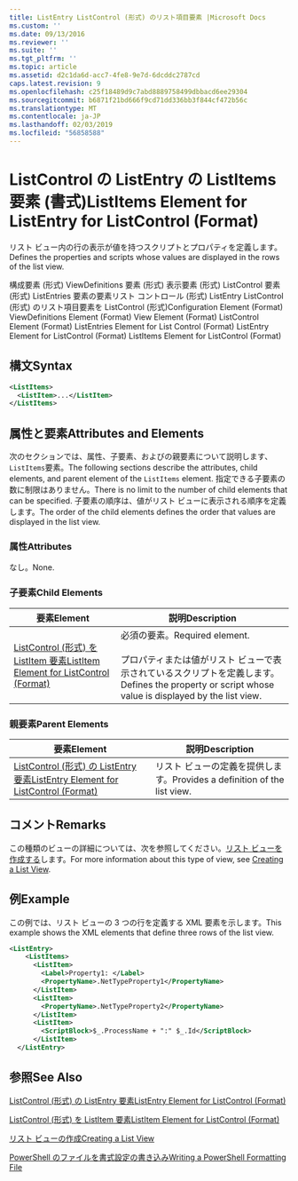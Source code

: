 ```yaml
---
title: ListEntry ListControl (形式) のリスト項目要素 |Microsoft Docs
ms.custom: ''
ms.date: 09/13/2016
ms.reviewer: ''
ms.suite: ''
ms.tgt_pltfrm: ''
ms.topic: article
ms.assetid: d2c1da6d-acc7-4fe8-9e7d-6dcddc2787cd
caps.latest.revision: 9
ms.openlocfilehash: c25f18489d9c7abd8889758499dbbacd6ee29304
ms.sourcegitcommit: b6871f21bd666f9cd71dd336bb3f844cf472b56c
ms.translationtype: MT
ms.contentlocale: ja-JP
ms.lasthandoff: 02/03/2019
ms.locfileid: "56858588"
---
```

# <a name="listitems-element-for-listentry-for-listcontrol-format"></a><span data-ttu-id="220df-102">ListControl の ListEntry の ListItems 要素 (書式)</span><span class="sxs-lookup"><span data-stu-id="220df-102">ListItems Element for ListEntry for ListControl (Format)</span></span>

<span data-ttu-id="220df-103">リスト ビュー内の行の表示が値を持つスクリプトとプロパティを定義します。</span><span class="sxs-lookup"><span data-stu-id="220df-103">Defines the properties and scripts whose values are displayed in the rows of the list view.</span></span>

<span data-ttu-id="220df-104">構成要素 (形式) ViewDefinitions 要素 (形式) 表示要素 (形式) ListControl 要素 (形式) ListEntries 要素の要素リスト コントロール (形式) ListEntry ListControl (形式) のリスト項目要素を ListControl (形式)</span><span class="sxs-lookup"><span data-stu-id="220df-104">Configuration Element (Format) ViewDefinitions Element (Format) View Element (Format) ListControl Element (Format) ListEntries Element for List Control (Format) ListEntry Element for ListControl (Format) ListItems Element for ListControl (Format)</span></span>

## <a name="syntax"></a><span data-ttu-id="220df-105">構文</span><span class="sxs-lookup"><span data-stu-id="220df-105">Syntax</span></span>

```xml
<ListItems>
  <ListItem>...</ListItem>
</ListItems>
```

## <a name="attributes-and-elements"></a><span data-ttu-id="220df-106">属性と要素</span><span class="sxs-lookup"><span data-stu-id="220df-106">Attributes and Elements</span></span>

<span data-ttu-id="220df-107">次のセクションでは、属性、子要素、およびの親要素について説明します、`ListItems`要素。</span><span class="sxs-lookup"><span data-stu-id="220df-107">The following sections describe the attributes, child elements, and parent element of the `ListItems` element.</span></span> <span data-ttu-id="220df-108">指定できる子要素の数に制限はありません。</span><span class="sxs-lookup"><span data-stu-id="220df-108">There is no limit to the number of child elements that can be specified.</span></span> <span data-ttu-id="220df-109">子要素の順序は、値がリスト ビューに表示される順序を定義します。</span><span class="sxs-lookup"><span data-stu-id="220df-109">The order of the child elements defines the order that values are displayed in the list view.</span></span>

### <a name="attributes"></a><span data-ttu-id="220df-110">属性</span><span class="sxs-lookup"><span data-stu-id="220df-110">Attributes</span></span>

<span data-ttu-id="220df-111">なし。</span><span class="sxs-lookup"><span data-stu-id="220df-111">None.</span></span>

### <a name="child-elements"></a><span data-ttu-id="220df-112">子要素</span><span class="sxs-lookup"><span data-stu-id="220df-112">Child Elements</span></span>

|<span data-ttu-id="220df-113">要素</span><span class="sxs-lookup"><span data-stu-id="220df-113">Element</span></span>|<span data-ttu-id="220df-114">説明</span><span class="sxs-lookup"><span data-stu-id="220df-114">Description</span></span>|
|-------------|-----------------|
|[<span data-ttu-id="220df-115">ListControl (形式) を ListItem 要素</span><span class="sxs-lookup"><span data-stu-id="220df-115">ListItem Element for ListControl (Format)</span></span>](./listitem-element-for-listitems-for-listcontrol-format.md)|<span data-ttu-id="220df-116">必須の要素。</span><span class="sxs-lookup"><span data-stu-id="220df-116">Required element.</span></span><br /><br /> <span data-ttu-id="220df-117">プロパティまたは値がリスト ビューで表示されているスクリプトを定義します。</span><span class="sxs-lookup"><span data-stu-id="220df-117">Defines the property or script whose value is displayed by the list view.</span></span>|

### <a name="parent-elements"></a><span data-ttu-id="220df-118">親要素</span><span class="sxs-lookup"><span data-stu-id="220df-118">Parent Elements</span></span>

|<span data-ttu-id="220df-119">要素</span><span class="sxs-lookup"><span data-stu-id="220df-119">Element</span></span>|<span data-ttu-id="220df-120">説明</span><span class="sxs-lookup"><span data-stu-id="220df-120">Description</span></span>|
|-------------|-----------------|
|[<span data-ttu-id="220df-121">ListControl (形式) の ListEntry 要素</span><span class="sxs-lookup"><span data-stu-id="220df-121">ListEntry Element for ListControl (Format)</span></span>](./listentry-element-for-listcontrol-format.md)|<span data-ttu-id="220df-122">リスト ビューの定義を提供します。</span><span class="sxs-lookup"><span data-stu-id="220df-122">Provides a definition of the list view.</span></span>|

## <a name="remarks"></a><span data-ttu-id="220df-123">コメント</span><span class="sxs-lookup"><span data-stu-id="220df-123">Remarks</span></span>

<span data-ttu-id="220df-124">この種類のビューの詳細については、次を参照してください。[リスト ビューを作成する](./creating-a-list-view.md)します。</span><span class="sxs-lookup"><span data-stu-id="220df-124">For more information about this type of view, see [Creating a List View](./creating-a-list-view.md).</span></span>

## <a name="example"></a><span data-ttu-id="220df-125">例</span><span class="sxs-lookup"><span data-stu-id="220df-125">Example</span></span>

<span data-ttu-id="220df-126">この例では、リスト ビューの 3 つの行を定義する XML 要素を示します。</span><span class="sxs-lookup"><span data-stu-id="220df-126">This example shows the XML elements that define three rows of the list view.</span></span>

```xml
<ListEntry>
    <ListItems>
      <ListItem>
        <Label>Property1: </Label>
        <PropertyName>.NetTypeProperty1</PropertyName>
      </ListItem>
      <ListItem>
        <PropertyName>.NetTypeProperty2</PropertyName>
      </ListItem>
      <ListItem>
        <ScriptBlock>$_.ProcessName + ":" $_.Id</ScriptBlock>
      </ListItem>
  </ListEntry>
```

## <a name="see-also"></a><span data-ttu-id="220df-127">参照</span><span class="sxs-lookup"><span data-stu-id="220df-127">See Also</span></span>

[<span data-ttu-id="220df-128">ListControl (形式) の ListEntry 要素</span><span class="sxs-lookup"><span data-stu-id="220df-128">ListEntry Element for ListControl (Format)</span></span>](./listentry-element-for-listcontrol-format.md)

[<span data-ttu-id="220df-129">ListControl (形式) を ListItem 要素</span><span class="sxs-lookup"><span data-stu-id="220df-129">ListItem Element for ListControl (Format)</span></span>](./listitem-element-for-listitems-for-listcontrol-format.md)

[<span data-ttu-id="220df-130">リスト ビューの作成</span><span class="sxs-lookup"><span data-stu-id="220df-130">Creating a List View</span></span>](./creating-a-list-view.md)

[<span data-ttu-id="220df-131">PowerShell のファイルを書式設定の書き込み</span><span class="sxs-lookup"><span data-stu-id="220df-131">Writing a PowerShell Formatting File</span></span>](./writing-a-powershell-formatting-file.md)
